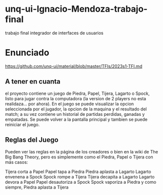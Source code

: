 # unq-ui-Ignacio-Mendoza-trabajo-final
trabajo final integrador de interfaces de usuarios

# Enunciado
https://github.com/unq-ui/material/blob/master/TFIs/2023s1-TFI.md

## A tener en cuanta
el proyecto contiene un juego de Piedra, Papel, Tijera, Lagarto o Spock, listo para jugar contra la computadora (la version de 2 players no esta realidaza... por ahora).
En el juego se puede visualizar la opcion seleccionada por el jugador, la opcion de la maquina y el resultado del match; a su vez contiene un historial de partidas perdidas, ganadas y empatadas. Se puede volver a la pantalla principal y tambien se puede reiniciar el juego.

## Reglas del Juego
Pueden ver las reglas en la página de los creadores o bien en la wiki de The Big Bang Theory, pero es simplemente como el Piedra, Papel o Tijera con más casos:

Tijera corta a Papel
Papel tapa a Piedra
Piedra aplasta a Lagarto
Lagarto envenena a Spock
Spock rompe a Tijera
Tijera decapita a Lagarto
Lagarto devora a Papel
Papel desautoriza a Spock
Spock vaporiza a Piedra
y como siempre, Piedra aplasta a Tijera
